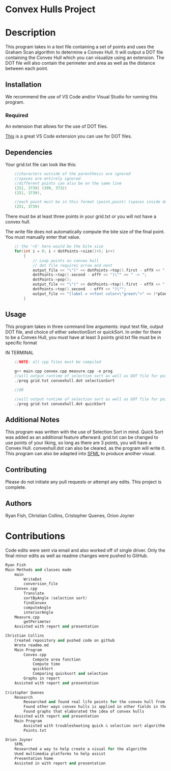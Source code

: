 # Convex Hulls Project

# Description

This program takes in a text file containing a set of points and uses the Graham Scan algorithm to determine a Convex Hull. It will output a DOT file containing the Convex Hull which you can visualize using an extension. 
The DOT file will also contain the perimeter and area as well as the distance between each point.

## Installation

We recommend the use of VS Code and/or Visual Studio for running this program.
### Required
An extension that allows for the use of DOT files.

[This](https://marketplace.visualstudio.com/items?itemName=joaompinto.vscode-graphviz) is a great VS Code extension you can use for DOT files.

## Dependencies
Your grid.txt file can look like this:
```c++
    //characters outside of the parenthesis are ignored
    //spaces are entirely ignored
    //different points can also be on the same line
    (251, 3739) (399, 3732)
    (251, 3739),

    //each point must be in this format (point,point) (spaces inside do not matter)
    (251, 3739)
```
There must be at least three points in your grid.txt or you will not have a convex hull.

The write file does not automatically compute the bite size of the final point. You must manually enter that value.
```c++
    // the '+5' here would be the bite size
    for(int i = 0; i < dotPoints->size()+5; i++)
        {
            // Loop points on convex hull
            // dot file requires arrow and next
            output_file << "\"(" << dotPoints->top().first - offX << "," <<  
            dotPoints->top().second - offY << ")\"" << " -> ";
            dotPoints->pop();
            output_file << "\"(" << dotPoints->top().first - offX << "," <<  
            dotPoints->top().second  - offY << ")\"";
            output_file << "[label = <<font color=\"green\">" << (*pConvex)[i] << "</font>>]\n";
        }
```

## Usage
This program takes in three command line arguments: input text file, output DOT file, and choice of either selectionSort or quickSort.
In order for there to be a Convex Hull, you must have at least 3 points
grid.txt file must be in specific format

IN TERMINAL
```c++
    //NOTE: all cpp files must be compiled

    g++ main.cpp convex.cpp measure.cpp -o prog
    //will output runtime of selection sort as well as DOT file for points in grid.txt
    ./prog grid.txt convexhull.dot selectionSort

    //OR

    //will output runtime of selection sort as well as DOT file for points in grid.txt
    ./prog grid.txt convexhull.dot quickSort

```
## Additional Notes
This program was written with the use of Selection Sort in mind. Quick Sort was added as an additional feature afterward.
grid.txt can be changed to use points of your liking, so long as there are 3 points, you will have a Convex Hull.
convexhull.dot can also be cleared, as the program will write it.
This program can also be adapted into [SFML](https://www.sfml-dev.org/) to produce another visual.


## Contributing
Please do not initiate any pull requests or attempt any edits.
This project is complete.
## Authors
Ryan Fish, Christian Collins, Cristopher Quenes, Orion Joyner

# Contributions

Code edits were sent via email and also worked off of single driver. Only the final minor edits as well as readme changes were pushed to GitHub.


```c++
Ryan Fish
Main Methods and classes made
    main
        WriteDot
        conversion_file
    Convex.cpp
        Translate
        sortByAngle (selection sort)
        findConvex
        computeAngle
        interiorAngle
    Measure.cpp
        getPerimeter
    Assisted with report and presentation

Christian Collins
    Created repository and pushed code on github
    Wrote readme.md
    Main Program
        Convex.cpp
            Compute area function
            Compute time 
            quickSort
            Comparing quicksort and selection
        Graphs in report
    Assisted with report and presentation 
	
Cristopher Quenes
    Research
        Researched and found real life points for the convex hull from a reliable source
        Found other ways convex hulls is applied in other fields in the real world
        Found graphs that elaborated the idea of convex hulls 
    Assisted with report and presentation
    Main Program
        Assisted with troubleshooting quick & selection sort algorithm 
        Points.txt

Orion Joyner
    SFML
    Researched a way to help create a visual for the algorithm
    Used multimedia platforms to help assist
    Presentation home
    Assisted in with report and presentation
```
